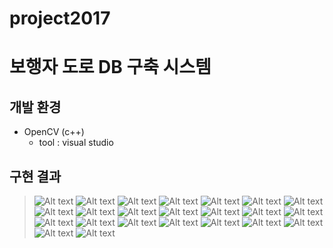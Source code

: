 # project2017

보행자 도로 DB 구축 시스템
=============


개발 환경
-------------
  * OpenCV (c++)
    * tool : visual studio  


구현 결과
--------------
> ![Alt text](/슬라이드1.JPG)
![Alt text](/슬라이드3.JPG)
![Alt text](/슬라이드4.JPG)
![Alt text](/슬라이드5.JPG)
![Alt text](/슬라이드6.JPG)
![Alt text](/슬라이드7.JPG)
![Alt text](/슬라이드8.JPG)
![Alt text](/슬라이드9.JPG)
![Alt text](/슬라이드10.JPG)
![Alt text](/슬라이드11.JPG)
![Alt text](/슬라이드12.JPG)
![Alt text](/슬라이드13.JPG)
![Alt text](/슬라이드14.JPG)
![Alt text](/슬라이드15.JPG)
![Alt text](/슬라이드16.JPG)
![Alt text](/슬라이드17.JPG)
![Alt text](/슬라이드18.JPG)
![Alt text](/슬라이드19.JPG)
![Alt text](/슬라이드20.JPG)
![Alt text](/슬라이드21.JPG)
![Alt text](/슬라이드22.JPG)
![Alt text](/슬라이드23.JPG)
![Alt text](/슬라이드24.JPG)
